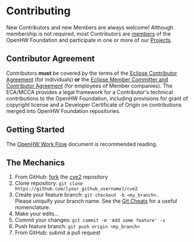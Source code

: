 # Contributing
New Contributors and new Members are always welcome!
Although membership is not required, most Contributors are [members](https://openhwfoundation.org/membership/become-a-member/)
of the OpenHW Foundation and participate in one or more of our [Projects](https://openhwfoundation.org/projects/).

## Contributor Agreement
Contributors **must** be covered by the terms of the [Eclipse Contributor Agreement](https://www.eclipse.org/legal/ECA.php)
(for individuals) **or** the [Eclipse Member Committer and Contributor Agreement](https://www.eclipse.org/legal/committer_process/EclipseMemberCommitterAgreement.pdf)
(for employees of Member companies). The ECA/MCCA provides a legal
framework for a Contributor's technical contributions to the OpenHW Foundation,
including provisions for grant of copyright license and a Developer
Certificate of Origin on contributions merged into OpenHW Foundation repositories.

## Getting Started
The [OpenHW Work Flow](https://github.com/openhwgroup/programs/blob/5fa810bf16d25cf32c7eca58be084975bec38f96/TGs/verification-task-group/documents/presentations/OpenHWGroup_WorkFlow.pdf)
document is recommended reading.

## The Mechanics
1. From GitHub: [fork](https://help.github.com/articles/fork-a-repo/) the [cve2](https://github.com/openhwgroup/cve2) repository
2. Clone repository: `git clone https://github.com/[your_github_username]/cve2`
3. Create your feature branch: `git checkout -b <my_branch>.`<br> Please uniquify your branch name.  See the [Git Cheats](https://github.com/openhwgroup/core-v-verif/blob/master/GitCheats.md)
for a useful nomenclature.
4. Make your edits...
5. Commit your changes: `git commit -m 'Add some feature' -s`
6. Push feature branch: `git push origin <my_branch>`
7. From GitHub: submit a pull request
